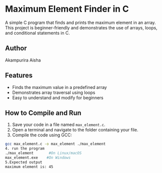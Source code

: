 # Maximum Element Finder in C

A simple C program that finds and prints the maximum element in an array. This project is beginner-friendly and demonstrates the use of arrays, loops, and conditional statements in C.

## Author

Akampurira Aisha

## Features

- Finds the maximum value in a predefined array
- Demonstrates array traversal using loops
- Easy to understand and modify for beginners

## How to Compile and Run

1. Save your code in a file named `max_element.c`.
2. Open a terminal and navigate to the folder containing your file.
3. Compile the code using GCC:
```bash
gcc max_element.c -o max_element ./max_element
4. run the program
./max_element       #On Linux/macOS
max_element.exe    #On Windows
5.Expected output
maximum element is: 45



